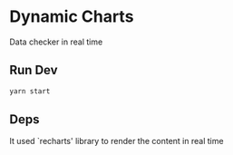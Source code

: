 # Dynamic Charts

Data checker in real time

## Run Dev

```js
yarn start
```

## Deps

It used `recharts' library to render the content in real time